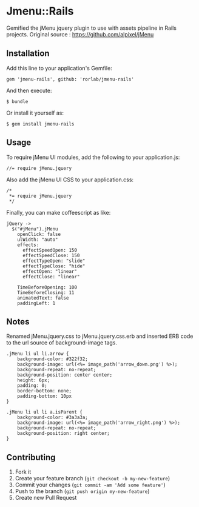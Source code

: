 # Jmenu::Rails

Gemified the jMenu jquery plugin to use with assets pipeline in Rails projects.
Original source : https://github.com/alpixel/jMenu

## Installation

Add this line to your application's Gemfile:

    gem 'jmenu-rails', github: 'rorlab/jmenu-rails'

And then execute:

    $ bundle

Or install it yourself as:

    $ gem install jmenu-rails

## Usage

To require jMenu UI modules, add the following to your application.js:

```
//= require jMenu.jquery
```

Also add the jMenu UI CSS to your application.css:

```
/*
 *= require jMenu.jquery
 */
 ```
 
Finally, you can make coffeescript as like:

```
jQuery ->
  $("#jMenu").jMenu
    openClick: false
    ulWidth: "auto"
    effects:
      effectSpeedOpen: 150
      effectSpeedClose: 150
      effectTypeOpen: "slide"
      effectTypeClose: "hide"
      effectOpen: "linear"
      effectClose: "linear"

    TimeBeforeOpening: 100
    TimeBeforeClosing: 11
    animatedText: false
    paddingLeft: 1 
```
 
## Notes

Renamed jMenu.jquery.css to jMenu.jquery.css.erb and inserted ERB code to the url source of background-image tags. 

```
.jMenu li ul li.arrow {
    background-color: #322f32;
    background-image: url(<%= image_path('arrow_down.png') %>);
    background-repeat: no-repeat;
    background-position: center center;
    height: 6px;
    padding: 0;
    border-bottom: none;
    padding-bottom: 10px
}

.jMenu li ul li a.isParent {
    background-color: #3a3a3a;
    background-image: url(<%= image_path('arrow_right.png') %>);
    background-repeat: no-repeat;
    background-position: right center;
}
```

## Contributing

1. Fork it
2. Create your feature branch (`git checkout -b my-new-feature`)
3. Commit your changes (`git commit -am 'Add some feature'`)
4. Push to the branch (`git push origin my-new-feature`)
5. Create new Pull Request
